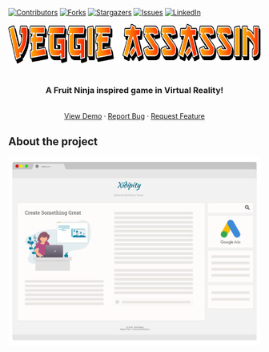 [![Contributors][contributors-shield]][contributors-url]
[![Forks][forks-shield]][forks-url]
[![Stargazers][stars-shield]][stars-url]
[![Issues][issues-shield]][issues-url]
[![LinkedIn][linkedin-shield]][linkedin-url]

<div align="center">
  <a href="https://github.com/austin-io/VeggieAssassinXR">
    <img src="logo.png" alt="Logo" height="80">
  </a>
</div>

<br />

<div align="center">
  <h3 align="center">A Fruit Ninja inspired game in Virtual Reality!</h3>
  <p align="center">
    <br />
    <a href="https://github.com/austin-io/VeggieAssassinXR">View Demo</a>
    ·
    <a href="https://github.com/austin-io/VeggieAssassinXR/issues">Report Bug</a>
    ·
    <a href="https://github.com/austin-io/VeggieAssassinXR/issues">Request Feature</a>
  </p>
</div>

## About the project

<!-- Cover image/gif/video -->
[![Product Name Screen Shot][product-screenshot]](https://example.com)



<!-- Variables -->
[contributors-shield]: https://img.shields.io/github/contributors/austin-io/VeggieAssassinXR.svg?style=for-the-badge
[contributors-url]: https://github.com/austin-io/VeggieAssassinXR/graphs/contributors
[forks-shield]: https://img.shields.io/github/forks/austin-io/VeggieAssassinXR.svg?style=for-the-badge
[forks-url]: https://github.com/austin-io/VeggieAssassinXR/network/members
[stars-shield]: https://img.shields.io/github/stars/austin-io/VeggieAssassinXR.svg?style=for-the-badge
[stars-url]: https://github.com/austin-io/VeggieAssassinXR/stargazers
[issues-shield]: https://img.shields.io/github/issues/austin-io/VeggieAssassinXR.svg?style=for-the-badge
[issues-url]: https://github.com/austin-io/VeggieAssassinXR/issues
[license-shield]: https://img.shields.io/github/license/austin-io/VeggieAssassinXR.svg?style=for-the-badge
[license-url]: https://github.com/austin-io/VeggieAssassinXR/blob/master/LICENSE.txt
[linkedin-shield]: https://img.shields.io/badge/-LinkedIn-black.svg?style=for-the-badge&logo=linkedin&colorB=555
[linkedin-url]: https://www.linkedin.com/in/austin-poberezhnik-4570b3167/
[product-screenshot]: https://github.com/othneildrew/Best-README-Template/raw/master/images/screenshot.png